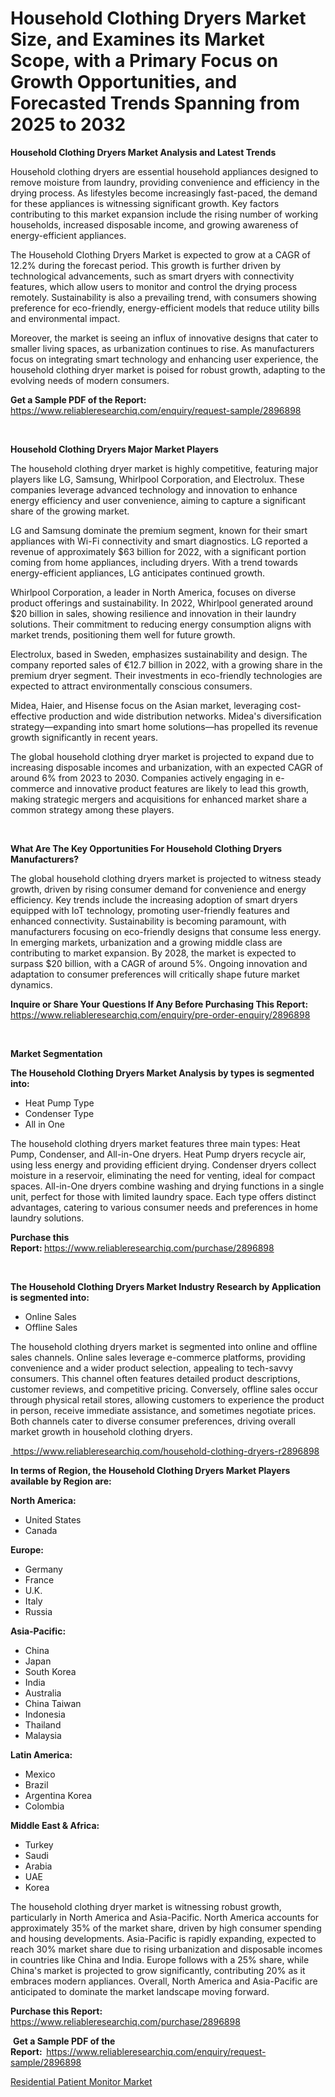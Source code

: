 <p><h1>Household Clothing Dryers Market Size, and Examines its Market Scope, with a Primary Focus on Growth Opportunities, and Forecasted Trends Spanning from 2025 to 2032</h1></p><p><strong>Household Clothing Dryers Market Analysis and Latest Trends</strong></p>
<p><p>Household clothing dryers are essential household appliances designed to remove moisture from laundry, providing convenience and efficiency in the drying process. As lifestyles become increasingly fast-paced, the demand for these appliances is witnessing significant growth. Key factors contributing to this market expansion include the rising number of working households, increased disposable income, and growing awareness of energy-efficient appliances.</p><p>The Household Clothing Dryers Market is expected to grow at a CAGR of 12.2% during the forecast period. This growth is further driven by technological advancements, such as smart dryers with connectivity features, which allow users to monitor and control the drying process remotely. Sustainability is also a prevailing trend, with consumers showing preference for eco-friendly, energy-efficient models that reduce utility bills and environmental impact.</p><p>Moreover, the market is seeing an influx of innovative designs that cater to smaller living spaces, as urbanization continues to rise. As manufacturers focus on integrating smart technology and enhancing user experience, the household clothing dryer market is poised for robust growth, adapting to the evolving needs of modern consumers.</p></p>
<p><strong>Get a Sample PDF of the Report:&nbsp;</strong> <a href="https://www.reliableresearchiq.com/enquiry/request-sample/2896898?utm_campaign=3282&utm_medium=2&utm_source=Github&utm_content=ia&utm_term=15032025&utm_id=household-clothing-dryers">https://www.reliableresearchiq.com/enquiry/request-sample/2896898</a></p>
<p>&nbsp;</p>
<p><strong>Household Clothing Dryers Major Market Players</strong></p>
<p><p>The household clothing dryer market is highly competitive, featuring major players like LG, Samsung, Whirlpool Corporation, and Electrolux. These companies leverage advanced technology and innovation to enhance energy efficiency and user convenience, aiming to capture a significant share of the growing market.</p><p>LG and Samsung dominate the premium segment, known for their smart appliances with Wi-Fi connectivity and smart diagnostics. LG reported a revenue of approximately $63 billion for 2022, with a significant portion coming from home appliances, including dryers. With a trend towards energy-efficient appliances, LG anticipates continued growth.</p><p>Whirlpool Corporation, a leader in North America, focuses on diverse product offerings and sustainability. In 2022, Whirlpool generated around $20 billion in sales, showing resilience and innovation in their laundry solutions. Their commitment to reducing energy consumption aligns with market trends, positioning them well for future growth.</p><p>Electrolux, based in Sweden, emphasizes sustainability and design. The company reported sales of €12.7 billion in 2022, with a growing share in the premium dryer segment. Their investments in eco-friendly technologies are expected to attract environmentally conscious consumers.</p><p>Midea, Haier, and Hisense focus on the Asian market, leveraging cost-effective production and wide distribution networks. Midea's diversification strategy—expanding into smart home solutions—has propelled its revenue growth significantly in recent years.</p><p>The global household clothing dryer market is projected to expand due to increasing disposable incomes and urbanization, with an expected CAGR of around 6% from 2023 to 2030. Companies actively engaging in e-commerce and innovative product features are likely to lead this growth, making strategic mergers and acquisitions for enhanced market share a common strategy among these players.</p></p>
<p>&nbsp;</p>
<p><strong>What Are The Key Opportunities For Household Clothing Dryers Manufacturers?</strong></p>
<p><p>The global household clothing dryers market is projected to witness steady growth, driven by rising consumer demand for convenience and energy efficiency. Key trends include the increasing adoption of smart dryers equipped with IoT technology, promoting user-friendly features and enhanced connectivity. Sustainability is becoming paramount, with manufacturers focusing on eco-friendly designs that consume less energy. In emerging markets, urbanization and a growing middle class are contributing to market expansion. By 2028, the market is expected to surpass $20 billion, with a CAGR of around 5%. Ongoing innovation and adaptation to consumer preferences will critically shape future market dynamics.</p></p>
<p><strong>Inquire or Share Your Questions If Any Before Purchasing This Report:</strong> <a href="https://www.reliableresearchiq.com/enquiry/pre-order-enquiry/2896898?utm_campaign=3282&utm_medium=2&utm_source=Github&utm_content=ia&utm_term=15032025&utm_id=household-clothing-dryers">https://www.reliableresearchiq.com/enquiry/pre-order-enquiry/2896898</a></p>
<p>&nbsp;</p>
<p><strong>Market Segmentation</strong></p>
<p><strong>The Household Clothing Dryers Market Analysis by types is segmented into:</strong></p>
<p><ul><li>Heat Pump Type</li><li>Condenser Type</li><li>All in One</li></ul></p>
<p><p>The household clothing dryers market features three main types: Heat Pump, Condenser, and All-in-One dryers. Heat Pump dryers recycle air, using less energy and providing efficient drying. Condenser dryers collect moisture in a reservoir, eliminating the need for venting, ideal for compact spaces. All-in-One dryers combine washing and drying functions in a single unit, perfect for those with limited laundry space. Each type offers distinct advantages, catering to various consumer needs and preferences in home laundry solutions.</p></p>
<p><strong>Purchase this Report:&nbsp;</strong><a href="https://www.reliableresearchiq.com/purchase/2896898?utm_campaign=3282&utm_medium=2&utm_source=Github&utm_content=ia&utm_term=15032025&utm_id=household-clothing-dryers">https://www.reliableresearchiq.com/purchase/2896898</a></p>
<p>&nbsp;</p>
<p><strong>The Household Clothing Dryers Market Industry Research by Application is segmented into:</strong></p>
<p><ul><li>Online Sales</li><li>Offline Sales</li></ul></p>
<p><p>The household clothing dryers market is segmented into online and offline sales channels. Online sales leverage e-commerce platforms, providing convenience and a wider product selection, appealing to tech-savvy consumers. This channel often features detailed product descriptions, customer reviews, and competitive pricing. Conversely, offline sales occur through physical retail stores, allowing customers to experience the product in person, receive immediate assistance, and sometimes negotiate prices. Both channels cater to diverse consumer preferences, driving overall market growth in household clothing dryers.</p></p>
<p><a href="https://www.reliableresearchiq.com/household-clothing-dryers-r2896898?utm_campaign=3282&utm_medium=2&utm_source=Github&utm_content=ia&utm_term=15032025&utm_id=household-clothing-dryers">&nbsp;https://www.reliableresearchiq.com/household-clothing-dryers-r2896898</a></p>
<p><strong>In terms of Region, the Household Clothing Dryers Market Players available by Region are:</strong></p>
<p>
    <p> <strong> North America: </strong>
        <ul>
            <li>United States</li>
            <li>Canada</li>
        </ul>
        </p> 
    <p> <strong> Europe: </strong>
        <ul>
            <li>Germany</li>
            <li>France</li>
            <li>U.K.</li>
            <li>Italy</li>
            <li>Russia</li>
        </ul>
        </p> 
    <p> <strong> Asia-Pacific: </strong>
        <ul>
            <li>China</li>
            <li>Japan</li>
            <li>South Korea</li>
            <li>India</li>
            <li>Australia</li>
            <li>China Taiwan</li>
            <li>Indonesia</li>
            <li>Thailand</li>
            <li>Malaysia</li>
        </ul>
        </p> 
    <p> <strong> Latin America: </strong>
        <ul>
            <li>Mexico</li>
            <li>Brazil</li>
            <li>Argentina Korea</li>
            <li>Colombia</li>
        </ul>
        </p> 
    <p> <strong> Middle East & Africa: </strong>
        <ul>
            <li>Turkey</li>
            <li>Saudi</li>
            <li>Arabia</li>
            <li>UAE</li>
            <li>Korea</li>
        </ul>
    </p>
    </p>
<p><p>The household clothing dryer market is witnessing robust growth, particularly in North America and Asia-Pacific. North America accounts for approximately 35% of the market share, driven by high consumer spending and housing developments. Asia-Pacific is rapidly expanding, expected to reach 30% market share due to rising urbanization and disposable incomes in countries like China and India. Europe follows with a 25% share, while China's market is projected to grow significantly, contributing 20% as it embraces modern appliances. Overall, North America and Asia-Pacific are anticipated to dominate the market landscape moving forward.</p></p>
<p><strong>Purchase this Report: </strong><a href="https://www.reliableresearchiq.com/purchase/2896898?utm_campaign=3282&utm_medium=2&utm_source=Github&utm_content=ia&utm_term=15032025&utm_id=household-clothing-dryers">https://www.reliableresearchiq.com/purchase/2896898</a></p>
<p>&nbsp;<strong>Get a Sample PDF of the Report:&nbsp;&nbsp;</strong><a href="https://www.reliableresearchiq.com/enquiry/request-sample/2896898?utm_campaign=3282&utm_medium=2&utm_source=Github&utm_content=ia&utm_term=15032025&utm_id=household-clothing-dryers">https://www.reliableresearchiq.com/enquiry/request-sample/2896898</a></p>
<p><strong></strong></p>
<p><p><a href="https://github.com/dibesnayee/Market-Research-Report-List-1/blob/main/residential-patient-monitor-market.md?utm_campaign=3282&utm_medium=2&utm_source=Github&utm_content=ia&utm_term=15032025&utm_id=household-clothing-dryers">Residential Patient Monitor Market</a></p></p>